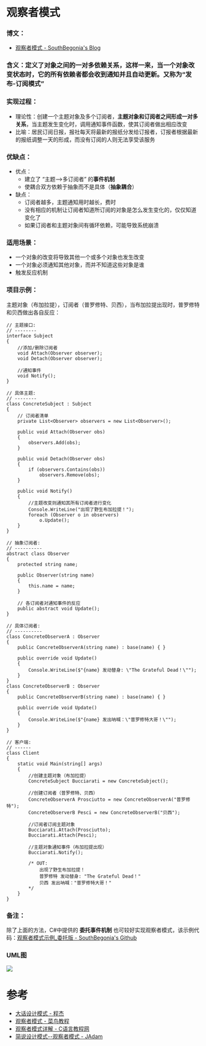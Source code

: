 # 观察者模式

### 博文：
- [观察者模式 - SouthBegonia's Blog](https://www.cnblogs.com/SouthBegonia/p/11984014.html)

### 含义：定义了对象之间的一对多依赖关系，这样一来，当一个对象改变状态时，它的所有依赖者都会收到通知并且自动更新。又称为“发布-订阅模式”

### 实现过程：
- 理论性：创建一个主题对象及多个订阅者，**主题对象和订阅者之间形成一对多关系**，当主题发生变化时，调用通知事件函数，使其订阅者做出相应改变
- 比喻：居民订阅日报，报社每天将最新的报纸分发给订报者，订报者根据最新的报纸调整一天的形成，而没有订阅的人则无法享受该服务

### 优缺点：
- 优点：
	- 建立了 “主题-->多订阅者” 的**事件机制**
	- 使耦合双方依赖于抽象而不是具体（**抽象耦合**）
- 缺点：
	- 订阅者越多，主题通知用时越长，费时
	- 没有相应的机制让订阅者知道所订阅的对象是怎么发生变化的，仅仅知道变化了
	- 如果订阅者和主题对象间有循环依赖，可能导致系统崩溃

### 适用场景：
- 一个对象的改变将导致其他一个或多个对象也发生改变
- 一个对象必须通知其他对象，而并不知道这些对象是谁
- 触发反应机制

### 项目示例：

主题对象（布加拉提），订阅者（普罗修特、贝西），当布加拉提出现时，普罗修特和贝西做出各自反应：
```
// 主题接口:
// --------
interface Subject
{
    //添加/删除订阅者
    void Attach(Observer observer);
    void Detach(Observer observer);

    //通知事件
    void Notify();
}

// 具体主题:
// --------
class ConcreteSubject : Subject
{
    // 订阅者清单
    private List<Observer> observers = new List<Observer>();

    public void Attach(Observer obs)
    {
        observers.Add(obs);
    }

    public void Detach(Observer obs)
    {
        if (observers.Contains(obs))
            observers.Remove(obs);
    }

    public void Notify()
    {
        //主题改变则通知其所有订阅者进行变化
        Console.WriteLine("出现了野生布加拉提！");
        foreach (Observer o in observers)
            o.Update();
    }
}

// 抽象订阅者:
// ----------
abstract class Observer
{
    protected string name;

    public Observer(string name)
    {
        this.name = name;
    }

    // 各订阅者对通知事件的反应
    public abstract void Update();
}

// 具体订阅者:
// ----------
class ConcreteObserverA : Observer
{
    public ConcreteObserverA(string name) : base(name) { }

    public override void Update()
    {
        Console.WriteLine($"{name} 发动替身: \"The Grateful Dead！\"");
    }
}
class ConcreteObserverB : Observer
{
    public ConcreteObserverB(string name) : base(name) { }

    public override void Update()
    {
        Console.WriteLine($"{name} 发出呐喊：\"普罗修特大哥！\"");
    }
}

// 客户端:
// ------
class Client
{
    static void Main(string[] args)
    {
        //创建主题对象（布加拉提）
        ConcreteSubject Bucciarati = new ConcreteSubject();

        //创建订阅者（普罗修特、贝西）
        ConcreteObserverA Prosciutto = new ConcreteObserverA("普罗修特");
        ConcreteObserverB Pesci = new ConcreteObserverB("贝西");

        //订阅者订阅主题对象
        Bucciarati.Attach(Prosciutto);
        Bucciarati.Attach(Pesci);

        //主题对象通知事件（布加拉提出现）
        Bucciarati.Notify();

		/* OUT:
			出现了野生布加拉提！
			普罗修特 发动替身: "The Grateful Dead！"
			贝西 发出呐喊："普罗修特大哥！"
		*/
    }
}
```
### 备注：
除了上面的方法，C#中提供的 **委托事件机制** 也可较好实现观察者模式，该示例代码：[观察者模式示例_委托版 - SouthBegonia's Github](https://github.com/SouthBegonia/Computer-Course/blob/master/DesignPattern/ObserverPattern/Observer_1.cs)

### UML图

![](https://img2018.cnblogs.com/blog/1688704/201912/1688704-20191204165835141-694248369.png)

# 参考
- [大话设计模式 - 程杰]()
- [观察者模式 - 菜鸟教程](https://www.runoob.com/design-pattern/observer-pattern.html)
- [观察者模式详解 - C语言教程网](http://c.biancheng.net/view/1390.html)
- [简说设计模式--观察者模式 - JAdam](https://www.cnblogs.com/adamjwh/p/10913660.html)